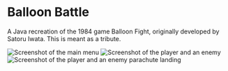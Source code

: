 # Balloon Battle
A Java recreation of the 1984 game Balloon Fight, originally developed by Satoru Iwata. This is meant as a tribute.

![Screenshot of the main menu](https://i.imgur.com/vLFwZrh.png)
![Screenshot of the player and an enemy](https://i.imgur.com/iCfHa3Z.png)
![Screenshot of the player and an enemy parachute landing](https://i.imgur.com/yTqR0nq.png)
